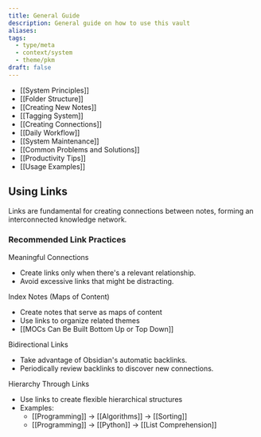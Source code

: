 ```yaml
---
title: General Guide
description: General guide on how to use this vault
aliases: 
tags:
  - type/meta
  - context/system
  - theme/pkm
draft: false
---
```


- [[System Principles]]
- [[Folder Structure]]
- [[Creating New Notes]]
- [[Tagging System]]
- [[Creating Connections]]
- [[Daily Workflow]]
- [[System Maintenance]]
- [[Common Problems and Solutions]]
- [[Productivity Tips]]
- [[Usage Examples]]





## Using Links
Links are fundamental for creating connections between notes, forming an interconnected knowledge network. 

### Recommended Link Practices
Meaningful Connections
- Create links only when there's a relevant relationship.
- Avoid excessive links that might be distracting. 

Index Notes (Maps of Content)
- Create notes that serve as maps of content
- Use links to organize related themes
- [[MOCs Can Be Built Bottom Up or Top Down]]

Bidirectional Links
- Take advantage of Obsidian's automatic backlinks.
- Periodically review backlinks to discover new connections. 

Hierarchy Through Links
- Use links to create flexible hierarchical structures
- Examples: 
	- [[Programming]] -> [[Algorithms]] -> [[Sorting]]
	- [[Programming]] -> [[Python]] -> [[List Comprehension]]

